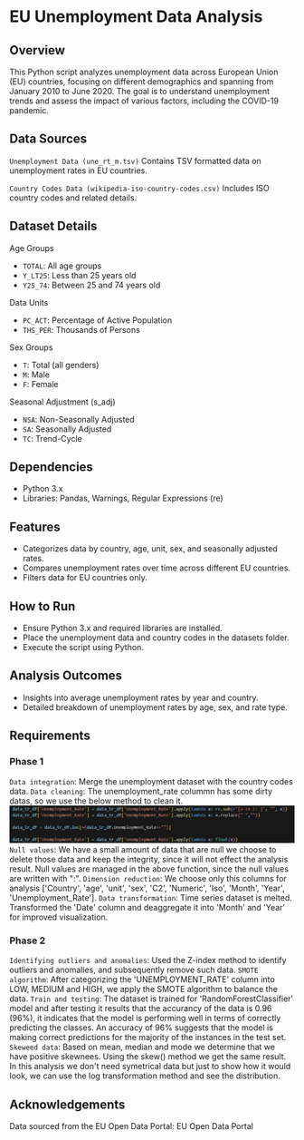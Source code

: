 # EU Unemployment Data Analysis
## Overview
This Python script analyzes unemployment data across European Union (EU) countries, focusing on different demographics and spanning from January 2010 to June 2020. The goal is to understand unemployment trends and assess the impact of various factors, including the COVID-19 pandemic.

## Data Sources
`Unemployment Data (une_rt_m.tsv)`
Contains TSV formatted data on unemployment rates in EU countries.

`Country Codes Data (wikipedia-iso-country-codes.csv)`
Includes ISO country codes and related details.

## Dataset Details
Age Groups
- `TOTAL`: All age groups
- `Y_LT25`: Less than 25 years old
- `Y25_74`: Between 25 and 74 years old

Data Units
- `PC_ACT`: Percentage of Active Population
- `THS_PER`: Thousands of Persons

Sex Groups
- `T`: Total (all genders)
- `M`: Male
- `F`: Female

Seasonal Adjustment (s_adj)
- `NSA`: Non-Seasonally Adjusted
- `SA`: Seasonally Adjusted
- `TC`: Trend-Cycle

## Dependencies
- Python 3.x
- Libraries: Pandas, Warnings, Regular Expressions (re)

## Features
- Categorizes data by country, age, unit, sex, and seasonally adjusted rates.
- Compares unemployment rates over time across different EU countries.
- Filters data for EU countries only.

## How to Run
- Ensure Python 3.x and required libraries are installed.
- Place the unemployment data and country codes in the datasets folder.
- Execute the script using Python.

## Analysis Outcomes
- Insights into average unemployment rates by year and country.
- Detailed breakdown of unemployment rates by age, sex, and rate type.

## Requirements
### Phase 1
`Data integration`: Merge the unemployment dataset with the country codes data.
`Data cleaning`: The unemployment_rate colummn has some dirty datas, so we use the below method to clean it.
![Alt text](image.png)
`Null values`: We have a small amount of data that are null we choose to delete those data and keep the integrity, since it will not effect the analysis result. Null values are managed in the above function, since the null values are written with ":".
`Dimension reduction`: We choose only this columns for analysis ['Country', 'age', 'unit', 'sex', 'C2', 'Numeric', 'Iso', 'Month', 'Year', 'Unemployment_Rate'].
`Data transformation`: Time series dataset is melted. Transformed the 'Date' column and deaggregate it into 'Month' and 'Year' for improved visualization.

### Phase 2
`Identifying outliers and anomalies`: Used the Z-index method to identify outliers and anomalies, and subsequently remove such data.
`SMOTE algorithm`: After categorizing the 'UNEMPLOYMENT_RATE' column into LOW, MEDIUM and HIGH, we apply the SMOTE algorithm to balance the data.
`Train and testing`: The dataset is trained for 'RandomForestClassifier' model and after testing it results that the accurancy of the data is 0.96 (96%), it indicates that the model is performing well in terms of correctly predicting the classes. An accuracy of 96% suggests that the model is making correct predictions for the majority of the instances in the test set.
`Skeweed data`: Based on mean, median and mode we determine that we have positive skewnees. Using the skew() method we get the same result. In this analysis we don't need symetrical data but just to show how it would look, we can use the log transformation method and see the distribution.

## Acknowledgements
Data sourced from the EU Open Data Portal: EU Open Data Portal